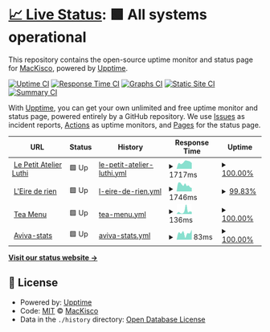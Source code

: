 # [📈 Live Status](https://MacKisco.github.io/upptime): <!--live status--> **🟩 All systems operational**

This repository contains the open-source uptime monitor and status page for [MacKisco](https://MacKisco.github.io/upptime), powered by [Upptime](https://github.com/upptime/upptime).

[![Uptime CI](https://github.com/koj-co/upptime/workflows/Uptime%20CI/badge.svg)](https://github.com/koj-co/upptime/actions?query=workflow%3A%22Uptime+CI%22)
[![Response Time CI](https://github.com/koj-co/upptime/workflows/Response%20Time%20CI/badge.svg)](https://github.com/koj-co/upptime/actions?query=workflow%3A%22Response+Time+CI%22)
[![Graphs CI](https://github.com/koj-co/upptime/workflows/Graphs%20CI/badge.svg)](https://github.com/koj-co/upptime/actions?query=workflow%3A%22Graphs+CI%22)
[![Static Site CI](https://github.com/koj-co/upptime/workflows/Static%20Site%20CI/badge.svg)](https://github.com/koj-co/upptime/actions?query=workflow%3A%22Static+Site+CI%22)
[![Summary CI](https://github.com/koj-co/upptime/workflows/Summary%20CI/badge.svg)](https://github.com/koj-co/upptime/actions?query=workflow%3A%22Summary+CI%22)

With [Upptime](https://upptime.js.org), you can get your own unlimited and free uptime monitor and status page, powered entirely by a GitHub repository. We use [Issues](https://github.com/MacKisco/upptime/issues) as incident reports, [Actions](https://github.com/MacKisco/upptime/actions) as uptime monitors, and [Pages](https://MacKisco.github.io/upptime) for the status page.

<!--start: status pages-->
<!-- This summary is generated by Upptime (https://github.com/upptime/upptime) -->
<!-- Do not edit this manually, your changes will be overwritten -->
<!-- prettier-ignore -->
| URL | Status | History | Response Time | Uptime |
| --- | ------ | ------- | ------------- | ------ |
| <img alt="" src="https://icons.duckduckgo.com/ip3/lepetitatelierluthi.fr.ico" height="13"> [Le Petit Atelier Luthi](https://lepetitatelierluthi.fr) | 🟩 Up | [le-petit-atelier-luthi.yml](https://github.com/MacKisco/upptime/commits/HEAD/history/le-petit-atelier-luthi.yml) | <details><summary><img alt="Response time graph" src="./graphs/le-petit-atelier-luthi/response-time-week.png" height="20"> 1717ms</summary><br><a href="https://MacKisco.github.io/upptime/history/le-petit-atelier-luthi"><img alt="Response time 1811" src="https://img.shields.io/endpoint?url=https%3A%2F%2Fraw.githubusercontent.com%2FMacKisco%2Fupptime%2FHEAD%2Fapi%2Fle-petit-atelier-luthi%2Fresponse-time.json"></a><br><a href="https://MacKisco.github.io/upptime/history/le-petit-atelier-luthi"><img alt="24-hour response time 2204" src="https://img.shields.io/endpoint?url=https%3A%2F%2Fraw.githubusercontent.com%2FMacKisco%2Fupptime%2FHEAD%2Fapi%2Fle-petit-atelier-luthi%2Fresponse-time-day.json"></a><br><a href="https://MacKisco.github.io/upptime/history/le-petit-atelier-luthi"><img alt="7-day response time 1717" src="https://img.shields.io/endpoint?url=https%3A%2F%2Fraw.githubusercontent.com%2FMacKisco%2Fupptime%2FHEAD%2Fapi%2Fle-petit-atelier-luthi%2Fresponse-time-week.json"></a><br><a href="https://MacKisco.github.io/upptime/history/le-petit-atelier-luthi"><img alt="30-day response time 1660" src="https://img.shields.io/endpoint?url=https%3A%2F%2Fraw.githubusercontent.com%2FMacKisco%2Fupptime%2FHEAD%2Fapi%2Fle-petit-atelier-luthi%2Fresponse-time-month.json"></a><br><a href="https://MacKisco.github.io/upptime/history/le-petit-atelier-luthi"><img alt="1-year response time 1733" src="https://img.shields.io/endpoint?url=https%3A%2F%2Fraw.githubusercontent.com%2FMacKisco%2Fupptime%2FHEAD%2Fapi%2Fle-petit-atelier-luthi%2Fresponse-time-year.json"></a></details> | <details><summary><a href="https://MacKisco.github.io/upptime/history/le-petit-atelier-luthi">100.00%</a></summary><a href="https://MacKisco.github.io/upptime/history/le-petit-atelier-luthi"><img alt="All-time uptime 99.99%" src="https://img.shields.io/endpoint?url=https%3A%2F%2Fraw.githubusercontent.com%2FMacKisco%2Fupptime%2FHEAD%2Fapi%2Fle-petit-atelier-luthi%2Fuptime.json"></a><br><a href="https://MacKisco.github.io/upptime/history/le-petit-atelier-luthi"><img alt="24-hour uptime 100.00%" src="https://img.shields.io/endpoint?url=https%3A%2F%2Fraw.githubusercontent.com%2FMacKisco%2Fupptime%2FHEAD%2Fapi%2Fle-petit-atelier-luthi%2Fuptime-day.json"></a><br><a href="https://MacKisco.github.io/upptime/history/le-petit-atelier-luthi"><img alt="7-day uptime 100.00%" src="https://img.shields.io/endpoint?url=https%3A%2F%2Fraw.githubusercontent.com%2FMacKisco%2Fupptime%2FHEAD%2Fapi%2Fle-petit-atelier-luthi%2Fuptime-week.json"></a><br><a href="https://MacKisco.github.io/upptime/history/le-petit-atelier-luthi"><img alt="30-day uptime 100.00%" src="https://img.shields.io/endpoint?url=https%3A%2F%2Fraw.githubusercontent.com%2FMacKisco%2Fupptime%2FHEAD%2Fapi%2Fle-petit-atelier-luthi%2Fuptime-month.json"></a><br><a href="https://MacKisco.github.io/upptime/history/le-petit-atelier-luthi"><img alt="1-year uptime 99.99%" src="https://img.shields.io/endpoint?url=https%3A%2F%2Fraw.githubusercontent.com%2FMacKisco%2Fupptime%2FHEAD%2Fapi%2Fle-petit-atelier-luthi%2Fuptime-year.json"></a></details>
| <img alt="" src="https://icons.duckduckgo.com/ip3/leirederien.fr.ico" height="13"> [L'Eire de rien](https://leirederien.fr) | 🟩 Up | [l-eire-de-rien.yml](https://github.com/MacKisco/upptime/commits/HEAD/history/l-eire-de-rien.yml) | <details><summary><img alt="Response time graph" src="./graphs/l-eire-de-rien/response-time-week.png" height="20"> 1746ms</summary><br><a href="https://MacKisco.github.io/upptime/history/l-eire-de-rien"><img alt="Response time 1893" src="https://img.shields.io/endpoint?url=https%3A%2F%2Fraw.githubusercontent.com%2FMacKisco%2Fupptime%2FHEAD%2Fapi%2Fl-eire-de-rien%2Fresponse-time.json"></a><br><a href="https://MacKisco.github.io/upptime/history/l-eire-de-rien"><img alt="24-hour response time 1521" src="https://img.shields.io/endpoint?url=https%3A%2F%2Fraw.githubusercontent.com%2FMacKisco%2Fupptime%2FHEAD%2Fapi%2Fl-eire-de-rien%2Fresponse-time-day.json"></a><br><a href="https://MacKisco.github.io/upptime/history/l-eire-de-rien"><img alt="7-day response time 1746" src="https://img.shields.io/endpoint?url=https%3A%2F%2Fraw.githubusercontent.com%2FMacKisco%2Fupptime%2FHEAD%2Fapi%2Fl-eire-de-rien%2Fresponse-time-week.json"></a><br><a href="https://MacKisco.github.io/upptime/history/l-eire-de-rien"><img alt="30-day response time 1812" src="https://img.shields.io/endpoint?url=https%3A%2F%2Fraw.githubusercontent.com%2FMacKisco%2Fupptime%2FHEAD%2Fapi%2Fl-eire-de-rien%2Fresponse-time-month.json"></a><br><a href="https://MacKisco.github.io/upptime/history/l-eire-de-rien"><img alt="1-year response time 1922" src="https://img.shields.io/endpoint?url=https%3A%2F%2Fraw.githubusercontent.com%2FMacKisco%2Fupptime%2FHEAD%2Fapi%2Fl-eire-de-rien%2Fresponse-time-year.json"></a></details> | <details><summary><a href="https://MacKisco.github.io/upptime/history/l-eire-de-rien">99.83%</a></summary><a href="https://MacKisco.github.io/upptime/history/l-eire-de-rien"><img alt="All-time uptime 99.83%" src="https://img.shields.io/endpoint?url=https%3A%2F%2Fraw.githubusercontent.com%2FMacKisco%2Fupptime%2FHEAD%2Fapi%2Fl-eire-de-rien%2Fuptime.json"></a><br><a href="https://MacKisco.github.io/upptime/history/l-eire-de-rien"><img alt="24-hour uptime 100.00%" src="https://img.shields.io/endpoint?url=https%3A%2F%2Fraw.githubusercontent.com%2FMacKisco%2Fupptime%2FHEAD%2Fapi%2Fl-eire-de-rien%2Fuptime-day.json"></a><br><a href="https://MacKisco.github.io/upptime/history/l-eire-de-rien"><img alt="7-day uptime 99.83%" src="https://img.shields.io/endpoint?url=https%3A%2F%2Fraw.githubusercontent.com%2FMacKisco%2Fupptime%2FHEAD%2Fapi%2Fl-eire-de-rien%2Fuptime-week.json"></a><br><a href="https://MacKisco.github.io/upptime/history/l-eire-de-rien"><img alt="30-day uptime 99.91%" src="https://img.shields.io/endpoint?url=https%3A%2F%2Fraw.githubusercontent.com%2FMacKisco%2Fupptime%2FHEAD%2Fapi%2Fl-eire-de-rien%2Fuptime-month.json"></a><br><a href="https://MacKisco.github.io/upptime/history/l-eire-de-rien"><img alt="1-year uptime 99.99%" src="https://img.shields.io/endpoint?url=https%3A%2F%2Fraw.githubusercontent.com%2FMacKisco%2Fupptime%2FHEAD%2Fapi%2Fl-eire-de-rien%2Fuptime-year.json"></a></details>
| <img alt="" src="https://icons.duckduckgo.com/ip3/tea-menu.netlify.app.ico" height="13"> [Tea Menu](https://tea-menu.netlify.app) | 🟩 Up | [tea-menu.yml](https://github.com/MacKisco/upptime/commits/HEAD/history/tea-menu.yml) | <details><summary><img alt="Response time graph" src="./graphs/tea-menu/response-time-week.png" height="20"> 136ms</summary><br><a href="https://MacKisco.github.io/upptime/history/tea-menu"><img alt="Response time 180" src="https://img.shields.io/endpoint?url=https%3A%2F%2Fraw.githubusercontent.com%2FMacKisco%2Fupptime%2FHEAD%2Fapi%2Ftea-menu%2Fresponse-time.json"></a><br><a href="https://MacKisco.github.io/upptime/history/tea-menu"><img alt="24-hour response time 250" src="https://img.shields.io/endpoint?url=https%3A%2F%2Fraw.githubusercontent.com%2FMacKisco%2Fupptime%2FHEAD%2Fapi%2Ftea-menu%2Fresponse-time-day.json"></a><br><a href="https://MacKisco.github.io/upptime/history/tea-menu"><img alt="7-day response time 136" src="https://img.shields.io/endpoint?url=https%3A%2F%2Fraw.githubusercontent.com%2FMacKisco%2Fupptime%2FHEAD%2Fapi%2Ftea-menu%2Fresponse-time-week.json"></a><br><a href="https://MacKisco.github.io/upptime/history/tea-menu"><img alt="30-day response time 152" src="https://img.shields.io/endpoint?url=https%3A%2F%2Fraw.githubusercontent.com%2FMacKisco%2Fupptime%2FHEAD%2Fapi%2Ftea-menu%2Fresponse-time-month.json"></a><br><a href="https://MacKisco.github.io/upptime/history/tea-menu"><img alt="1-year response time 133" src="https://img.shields.io/endpoint?url=https%3A%2F%2Fraw.githubusercontent.com%2FMacKisco%2Fupptime%2FHEAD%2Fapi%2Ftea-menu%2Fresponse-time-year.json"></a></details> | <details><summary><a href="https://MacKisco.github.io/upptime/history/tea-menu">100.00%</a></summary><a href="https://MacKisco.github.io/upptime/history/tea-menu"><img alt="All-time uptime 99.99%" src="https://img.shields.io/endpoint?url=https%3A%2F%2Fraw.githubusercontent.com%2FMacKisco%2Fupptime%2FHEAD%2Fapi%2Ftea-menu%2Fuptime.json"></a><br><a href="https://MacKisco.github.io/upptime/history/tea-menu"><img alt="24-hour uptime 100.00%" src="https://img.shields.io/endpoint?url=https%3A%2F%2Fraw.githubusercontent.com%2FMacKisco%2Fupptime%2FHEAD%2Fapi%2Ftea-menu%2Fuptime-day.json"></a><br><a href="https://MacKisco.github.io/upptime/history/tea-menu"><img alt="7-day uptime 100.00%" src="https://img.shields.io/endpoint?url=https%3A%2F%2Fraw.githubusercontent.com%2FMacKisco%2Fupptime%2FHEAD%2Fapi%2Ftea-menu%2Fuptime-week.json"></a><br><a href="https://MacKisco.github.io/upptime/history/tea-menu"><img alt="30-day uptime 100.00%" src="https://img.shields.io/endpoint?url=https%3A%2F%2Fraw.githubusercontent.com%2FMacKisco%2Fupptime%2FHEAD%2Fapi%2Ftea-menu%2Fuptime-month.json"></a><br><a href="https://MacKisco.github.io/upptime/history/tea-menu"><img alt="1-year uptime 100.00%" src="https://img.shields.io/endpoint?url=https%3A%2F%2Fraw.githubusercontent.com%2FMacKisco%2Fupptime%2FHEAD%2Fapi%2Ftea-menu%2Fuptime-year.json"></a></details>
| <img alt="" src="https://icons.duckduckgo.com/ip3/aviva-stats.netlify.app.ico" height="13"> [Aviva-stats](https://aviva-stats.netlify.app) | 🟩 Up | [aviva-stats.yml](https://github.com/MacKisco/upptime/commits/HEAD/history/aviva-stats.yml) | <details><summary><img alt="Response time graph" src="./graphs/aviva-stats/response-time-week.png" height="20"> 83ms</summary><br><a href="https://MacKisco.github.io/upptime/history/aviva-stats"><img alt="Response time 181" src="https://img.shields.io/endpoint?url=https%3A%2F%2Fraw.githubusercontent.com%2FMacKisco%2Fupptime%2FHEAD%2Fapi%2Faviva-stats%2Fresponse-time.json"></a><br><a href="https://MacKisco.github.io/upptime/history/aviva-stats"><img alt="24-hour response time 132" src="https://img.shields.io/endpoint?url=https%3A%2F%2Fraw.githubusercontent.com%2FMacKisco%2Fupptime%2FHEAD%2Fapi%2Faviva-stats%2Fresponse-time-day.json"></a><br><a href="https://MacKisco.github.io/upptime/history/aviva-stats"><img alt="7-day response time 83" src="https://img.shields.io/endpoint?url=https%3A%2F%2Fraw.githubusercontent.com%2FMacKisco%2Fupptime%2FHEAD%2Fapi%2Faviva-stats%2Fresponse-time-week.json"></a><br><a href="https://MacKisco.github.io/upptime/history/aviva-stats"><img alt="30-day response time 94" src="https://img.shields.io/endpoint?url=https%3A%2F%2Fraw.githubusercontent.com%2FMacKisco%2Fupptime%2FHEAD%2Fapi%2Faviva-stats%2Fresponse-time-month.json"></a><br><a href="https://MacKisco.github.io/upptime/history/aviva-stats"><img alt="1-year response time 123" src="https://img.shields.io/endpoint?url=https%3A%2F%2Fraw.githubusercontent.com%2FMacKisco%2Fupptime%2FHEAD%2Fapi%2Faviva-stats%2Fresponse-time-year.json"></a></details> | <details><summary><a href="https://MacKisco.github.io/upptime/history/aviva-stats">100.00%</a></summary><a href="https://MacKisco.github.io/upptime/history/aviva-stats"><img alt="All-time uptime 99.99%" src="https://img.shields.io/endpoint?url=https%3A%2F%2Fraw.githubusercontent.com%2FMacKisco%2Fupptime%2FHEAD%2Fapi%2Faviva-stats%2Fuptime.json"></a><br><a href="https://MacKisco.github.io/upptime/history/aviva-stats"><img alt="24-hour uptime 100.00%" src="https://img.shields.io/endpoint?url=https%3A%2F%2Fraw.githubusercontent.com%2FMacKisco%2Fupptime%2FHEAD%2Fapi%2Faviva-stats%2Fuptime-day.json"></a><br><a href="https://MacKisco.github.io/upptime/history/aviva-stats"><img alt="7-day uptime 100.00%" src="https://img.shields.io/endpoint?url=https%3A%2F%2Fraw.githubusercontent.com%2FMacKisco%2Fupptime%2FHEAD%2Fapi%2Faviva-stats%2Fuptime-week.json"></a><br><a href="https://MacKisco.github.io/upptime/history/aviva-stats"><img alt="30-day uptime 100.00%" src="https://img.shields.io/endpoint?url=https%3A%2F%2Fraw.githubusercontent.com%2FMacKisco%2Fupptime%2FHEAD%2Fapi%2Faviva-stats%2Fuptime-month.json"></a><br><a href="https://MacKisco.github.io/upptime/history/aviva-stats"><img alt="1-year uptime 100.00%" src="https://img.shields.io/endpoint?url=https%3A%2F%2Fraw.githubusercontent.com%2FMacKisco%2Fupptime%2FHEAD%2Fapi%2Faviva-stats%2Fuptime-year.json"></a></details>

<!--end: status pages-->

[**Visit our status website →**](https://MacKisco.github.io/upptime)

## 📄 License

- Powered by: [Upptime](https://github.com/upptime/upptime)
- Code: [MIT](./LICENSE) © [MacKisco](https://MacKisco.github.io/upptime)
- Data in the `./history` directory: [Open Database License](https://opendatacommons.org/licenses/odbl/1-0/)
